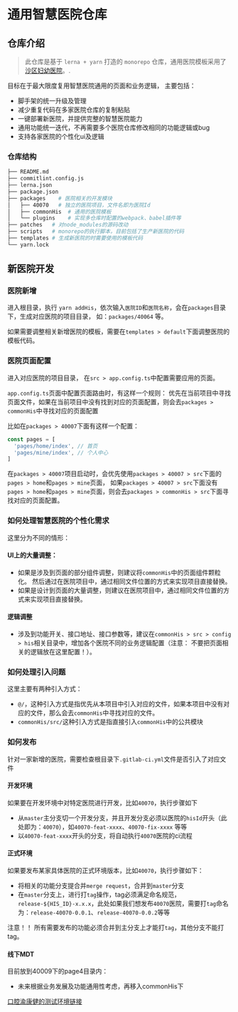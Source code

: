 # 通用智慧医院仓库

## 仓库介绍

> 此仓库是基于 `lerna + yarn` 打造的 `monorepo` 仓库，通用医院模板采用了[沙区妇幼医院](https://ourgit.cqkqinfo.com/fe-his-groups/apps/40064)。.

目标在于最大限度复用智慧医院通用的页面和业务逻辑， 主要包括：

- 脚手架的统一升级及管理
- 减少重复代码在多家医院仓库的复制粘贴
- 一键部署新医院，并提供完整的智慧医院能力
- 通用功能统一迭代，不再需要多个医院仓库修改相同的功能逻辑或bug
- 支持各家医院的个性化ui及逻辑

### 仓库结构

```bash
├── README.md
├── commitlint.config.js
├── lerna.json
├── package.json
├── packages    # 医院相关的开发模块
│   ├── 40070   # 独立的医院项目，文件名即为医院Id
│   ├── commonHis  # 通用的医院模板
│   └── plugins    # 实现多仓库时配置的webpack、babel插件等
├── patches   # 对node_modules的源码改动
├── scripts   # monorepo的执行脚本，目前包括了生产新医院的代码
├── templates # 生成新医院的时需要使用的模板代码
└── yarn.lock

```

## 新医院开发

### 医院新增

进入根目录，执行 `yarn addHis`，依次输入`医院ID`和`医院名称`，会在`packages`目录下，生成对应医院的项目目录， 如：`packages/40064` 等。

如果需要调整相关新增医院的模板，需要在`templates > default`下面调整医院的模板代码。

### 医院页面配置

进入对应医院的项目目录， 在`src > app.config.ts`中配置需要应用的页面。 

`app.config.ts`页面中配置页面路由时，有这样一个规则： 优先在当前项目中寻找页面文件，如果在当前项目中没有找到对应的页面配置，则会去`packages > commonHis`中寻找对应的页面配置

比如在`packages > 40007`下面有这样一个配置：

```js
const pages = [
  'pages/home/index', // 首页
  'pages/mine/index', // 个人中心
]
```

在`packages > 40007`项目启动时，会优先使用`packages > 40007 > src`下面的`pages > home`和`pages > mine`页面， 如果`packages > 40007 > src`下面没有`pages > home`和`pages > mine`页面，则会去`packages > commonHis > src`下面寻找对应的页面配置。


### 如何处理智慧医院的个性化需求

这里分为不同的情形：

#### UI上的大量调整：

- 如果是涉及到页面的部分组件调整，则建议将`commonHis`中的页面组件颗粒化。 然后通过在医院项目中，通过相同文件位置的方式来实现项目直接替换。
- 如果是设计到页面的大量调整，则建议在医院项目中，通过相同文件位置的方式来实现项目直接替换。
  
#### 逻辑调整

- 涉及到功能开关、接口地址、接口参数等，建议在`commonHis > src > config  > his`相关目录中，增加各个医院不同的业务逻辑配置（注意： 不要把页面相关的逻辑放在这里配置！）。

### 如何处理引入问题

这里主要有两种引入方式：

- `@/`，这种引入方式是指优先从本项目中引入对应的文件，如果本项目中没有对应的文件，那么会去`commonHis`中寻找对应的文件。
- `commonHis/src/`这种引入方式是指直接引入`commonHis`中的公共模块

### 如何发布

针对一家新增的医院，需要检查根目录下`.gitlab-ci.yml`文件是否引入了对应文件

#### 开发环境

如果要在开发环境中对特定医院进行开发，比如`40070`，执行步骤如下

- 从`master`主分支切一个开发分支，并且开发分支必须以医院的`hisId`开头（此处即为：`40070`），如`40070-feat-xxxx`、`40070-fix-xxxx` 等等
- 以`40070-feat-xxxx`开头的分支，将自动执行`40070`医院的ci流程

#### 正式环境

如果要发布某家具体医院的正式环境版本，比如`40070`，执行步骤如下：

- 将相关的功能分支提合并`merge request`，合并到`master`分支
- 在`master`分支上，进行打`tag`操作，tag必须满足命名规范，`release-${HIS_ID}-x.x.x`，此处如果我们想发布`40070`医院，需要打`tag`命名为：`release-40070-0.0.1`、`release-40070-0.0.2`等等

注意！！ 所有需要发布的功能必须合并到主分支上才能打`tag`，其他分支不能打tag。



#### 线下MDT

目前放到40009下的page4目录内：

- 未来根据业务发展及功能通用性考虑，再移入commonHis下

[口腔渝康健的测试环境链接](https://mdmis.cq12320.cn/zykqykjsyzsb1/patients/p2219-his-test/#/pages/otherLogin/index)

